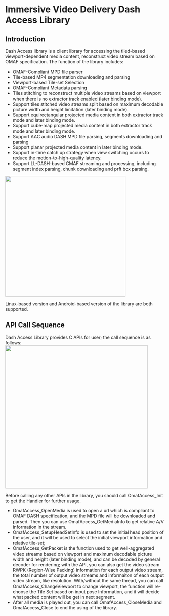 # Immersive Video Delivery Dash Access Library

## Introduction 
Dash Access library is a client library for accessing the tiled-based viewport-dependent media content, reconstruct video stream based on OMAF specification. The function of the library includes:
- OMAF-Compliant MPD file parser
- Tile-based MP4 segmentation downloading and parsing
- Viewport-based Tile-set Selection
- OMAF-Compliant Metadata parsing
- Tiles stitching to reconstruct multiple video streams based on viewport when there is no extractor track enabled (later binding mode).
- Support tiles stitched video streams split based on maximum decodable picture width and height limitation (later binding mode).
- Support equirectangular projected media content in both extractor track mode and later binding mode.
- Support cube-map projected media content in both extractor track mode and later binding mode.
- Support AAC audio DASH MPD file parsing, segments downloading and parsing
- Support planar projected media content in later binding mode.
- Support in-time catch up strategy when view switching occurs to reduce the motion-to-high-quality latency.
- Support LL-DASH-based CMAF streaming and processing, including segment index parsing, chunk downloading and prft box parsing.

<IMG src="img/OMAF_Compliant-Video-Delivery-DashAccess.png" height="380">

Linux-based version and Android-based version of the library are both supported.

## API Call Sequence

Dash Access Library provides C APIs for user; the call sequence is as follows:
<IMG src="img/OMAF_Compliant-Video-Delivery-DashAccess_CallSeq.png" height="450">

Before calling any other APIs in the library, you should call OmafAccess_Init to get the Handler for further usage. 
- OmafAccess_OpenMedia is used to open a url which is compliant to OMAF DASH specification, and the MPD file will be downloaded and parsed. Then you can use OmafAccess_GetMediaInfo to get relative A/V information in the stream.
- OmafAccess_SetupHeadSetInfo is used to set the initial head position of the user, and it will be used to select the initial viewport information and relative tile-set; 
- OmafAccess_GetPacket is the function used to get well-aggregated video streams based on viewport and maximum decodable picture width and height (later binding mode), and can be decoded by general decoder for rendering; with the API, you can also get the video stream RWPK (Region-Wise Packing) information for each output video stream, the total number of output video streams and informaiton of each output video stream, like resolution. With/without the same thread, you can call OmafAccess_ChangeViewport to change viewport, the function will re-choose the Tile Set based on input pose Information, and it will decide what packed content will be get in next segment.
- After all media is played out, you can call OmafAccess_CloseMedia and OmafAccess_Close to end the using of the library.
